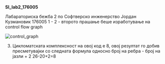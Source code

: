 **SI_lab2_176005**

Лабараториска бежба 2 по Софтверско инженерство Јордан Кузмановик 176005 1 - 2 - второто прашање беше изработување на control flow graph

![control_graph](https://user-images.githubusercontent.com/11682318/120243532-22bb0000-c268-11eb-85f6-e9563f37e665.png)

3. Цикломатската комплексност на овој код е 8, овој резултат го добив пресметувајки со следната формула односно 
број на ребра - број на јазли + 2
26-20+2=8
